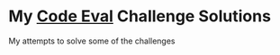 My [Code Eval](https://www.codeeval.com) Challenge Solutions
============================================================

My attempts to solve some of the challenges